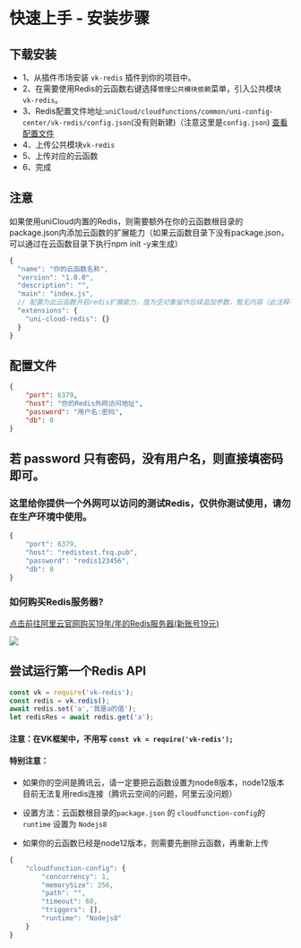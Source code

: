 # 快速上手 - 安装步骤

## 下载安装

* 1、从插件市场安装 `vk-redis` 插件到你的项目中。
* 2、在需要使用Redis的云函数右键选择`管理公共模块依赖`菜单，引入公共模块`vk-redis`。
* 3、Redis配置文件地址:`uniCloud/cloudfunctions/common/uni-config-center/vk-redis/config.json`(没有则新建)（注意这里是`config.json`) [查看配置文件](#配置文件)
* 4、上传公共模块`vk-redis`
* 5、上传对应的云函数
* 6、完成

## 注意

如果使用uniCloud内置的Redis，则需要额外在你的云函数根目录的package.json内添加云函数的扩展能力（如果云函数目录下没有package.json，可以通过在云函数目录下执行npm init -y来生成）
```js
{
  "name": "你的云函数名称",
  "version": "1.0.0",
  "description": "",
  "main": "index.js",
  // 配置为此云函数开启redis扩展能力，值为空对象留作后续追加参数，暂无内容（此注释不可以有）
  "extensions": {
    "uni-cloud-redis": {} 
  }
}
```

## 配置文件
```json
{
	"port": 6379,
	"host": "你的Redis外网访问地址",
	"password": "用户名:密码",
	"db": 0
}
```
## 若 password 只有密码，没有用户名，则直接填密码即可。

### 这里给你提供一个外网可以访问的测试Redis，仅供你测试使用，请勿在生产环境中使用。
```js
{
	"port": 6379,
	"host": "redistest.fsq.pub",
	"password": "redis123456",
	"db": 0
}
```

### 如何购买Redis服务器?

[点击前往阿里云官网购买19年/年的Redis服务器(新账号19元)](https://www.aliyun.com/minisite/goods?userCode=eeg47b5x)

![](https://vkceyugu.cdn.bspapp.com/VKCEYUGU-cf0c5e69-620c-4f3c-84ab-f4619262939f/66697a9c-e993-4ab2-8110-d6337db0f38f.png)

## 尝试运行第一个Redis API
```js
const vk = require('vk-redis');
const redis = vk.redis();
await redis.set('a','我是a的值');
let redisRes = await redis.get('a');
```

#### 注意：在VK框架中，不用写 `const vk = require('vk-redis');`

#### 特别注意：

* 如果你的空间是腾讯云，请一定要把云函数设置为node8版本，node12版本目前无法复用redis连接（腾讯云空间的问题，阿里云没问题）

* 设置方法：云函数根目录的`package.json` 的 `cloudfunction-config`的`runtime` 设置为 `Nodejs8`

* 如果你的云函数已经是node12版本，则需要先删除云函数，再重新上传

```js
{
	"cloudfunction-config": {
		"concurrency": 1,
		"memorySize": 256,
		"path": "",
		"timeout": 60,
		"triggers": [],
		"runtime": "Nodejs8"
	}
}
```